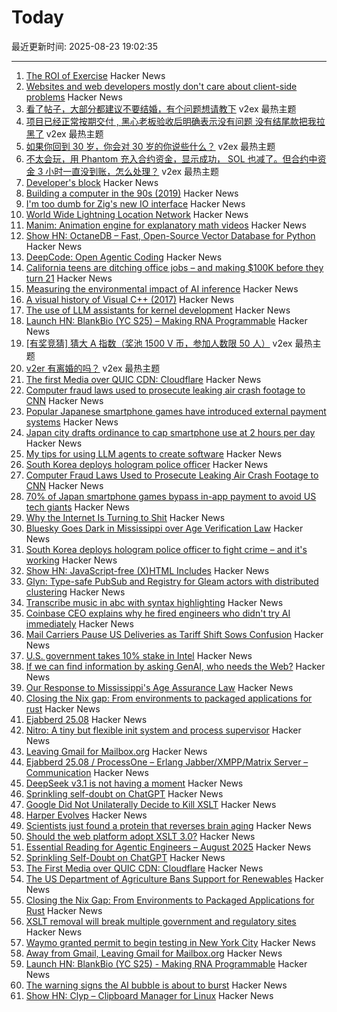 # Today

最近更新时间: 2025-08-23 19:02:35

--- 
1. [The ROI of Exercise](https://herman.bearblog.dev/exercise/) Hacker News
2. [Websites and web developers mostly don't care about client-side problems](https://utcc.utoronto.ca/~cks/space/blog/web/WebsitesDontCareAboutClients) Hacker News
3. [看了帖子，大部分都建议不要结婚，有个问题想请教下](https://www.v2ex.com/t/1154401) v2ex 最热主题
4. [项目已经正常按期交付 , 黑心老板验收后明确表示没有问题 没有结尾款把我拉黑了](https://www.v2ex.com/t/1154383) v2ex 最热主题
5. [如果你回到 30 岁，你会对 30 岁的你说些什么？](https://www.v2ex.com/t/1154374) v2ex 最热主题
6. [不太会玩，用 Phantom 充入合约资金，显示成功， SOL 也减了。但合约中资金 3 小时一直没到账，怎么处理？](https://www.v2ex.com/t/1154367) v2ex 最热主题
7. [Developer's block](https://underlap.org/developers-block/) Hacker News
8. [Building a computer in the 90s (2019)](https://dfarq.homeip.net/building-a-computer-in-the-90s/) Hacker News
9. [I'm too dumb for Zig's new IO interface](https://www.openmymind.net/Im-Too-Dumb-For-Zigs-New-IO-Interface/) Hacker News
10. [World Wide Lightning Location Network](https://wwlln.net/) Hacker News
11. [Manim: Animation engine for explanatory math videos](https://github.com/3b1b/manim) Hacker News
12. [Show HN: OctaneDB – Fast, Open-Source Vector Database for Python](https://github.com/RijinRaju/octanedb) Hacker News
13. [DeepCode: Open Agentic Coding](https://github.com/HKUDS/DeepCode) Hacker News
14. [California teens are ditching office jobs – and making $100K before they turn 21](https://www.sfgate.com/bayarea/article/young-adults-changing-career-paths-ai-20824566.php) Hacker News
15. [Measuring the environmental impact of AI inference](https://arstechnica.com/ai/2025/08/google-says-it-dropped-the-energy-cost-of-ai-queries-by-33x-in-one-year/) Hacker News
16. [A visual history of Visual C++ (2017)](http://www.malsmith.net/blog/visual-c-visual-history/) Hacker News
17. [The use of LLM assistants for kernel development](https://lwn.net/Articles/1032612/) Hacker News
18. [Launch HN: BlankBio (YC S25) – Making RNA Programmable](https://news.ycombinator.com/item?id=44986809) Hacker News
19. [[有奖竞猜] 猜大 A 指数（奖池 1500 V 币，参加人数限 50 人）](https://www.v2ex.com/t/1154385) v2ex 最热主题
20. [v2er 有离婚的吗？](https://www.v2ex.com/t/1154381) v2ex 最热主题
21. [The first Media over QUIC CDN: Cloudflare](https://moq.dev/blog/first-cdn/) Hacker News
22. [Computer fraud laws used to prosecute leaking air crash footage to CNN](https://www.techdirt.com/2025/08/22/investigators-used-terrible-computer-fraud-laws-to-ensure-people-were-punished-for-leaking-air-crash-footage-to-cnn/) Hacker News
23. [Popular Japanese smartphone games have introduced external payment systems](https://english.kyodonews.net/articles/-/59689) Hacker News
24. [Japan city drafts ordinance to cap smartphone use at 2 hours per day](https://english.kyodonews.net/articles/-/59582) Hacker News
25. [My tips for using LLM agents to create software](https://efitz-thoughts.blogspot.com/2025/08/my-experience-creating-software-with_22.html) Hacker News
26. [South Korea deploys hologram police officer](https://www.scmp.com/week-asia/lifestyle-culture/article/3322654/south-korea-deploys-hologram-police-officer-fight-crime-and-its-working) Hacker News
27. [Computer Fraud Laws Used to Prosecute Leaking Air Crash Footage to CNN](https://www.techdirt.com/2025/08/22/investigators-used-terrible-computer-fraud-laws-to-ensure-people-were-punished-for-leaking-air-crash-footage-to-cnn/) Hacker News
28. [70% of Japan smartphone games bypass in-app payment to avoid US tech giants](https://english.kyodonews.net/articles/-/59689) Hacker News
29. [Why the Internet Is Turning to Shit](https://www.currentaffairs.org/news/why-the-internet-is-turning-to-shit) Hacker News
30. [Bluesky Goes Dark in Mississippi over Age Verification Law](https://www.wired.com/story/bluesky-goes-dark-in-mississippi-age-verification/) Hacker News
31. [South Korea deploys hologram police officer to fight crime – and it's working](https://www.scmp.com/week-asia/lifestyle-culture/article/3322654/south-korea-deploys-hologram-police-officer-fight-crime-and-its-working) Hacker News
32. [Show HN: JavaScript-free (X)HTML Includes](https://github.com/Evidlo/xsl-website) Hacker News
33. [Glyn: Type-safe PubSub and Registry for Gleam actors with distributed clustering](https://github.com/mbuhot/glyn) Hacker News
34. [Transcribe music in abc with syntax highlighting](https://fugue-state.io/app?project=24024aab-22f1-43cc-abef-c1647cc59597) Hacker News
35. [Coinbase CEO explains why he fired engineers who didn't try AI immediately](https://techcrunch.com/2025/08/22/coinbase-ceo-explains-why-he-fired-engineers-who-didnt-try-ai-immediately/) Hacker News
36. [Mail Carriers Pause US Deliveries as Tariff Shift Sows Confusion](https://www.bloomberg.com/news/articles/2025-08-21/global-mail-services-halt-us-deliveries-ahead-of-de-minimis-end) Hacker News
37. [U.S. government takes 10% stake in Intel](https://www.cnbc.com/2025/08/22/intel-goverment-equity-stake.html) Hacker News
38. [If we can find information by asking GenAI, who needs the Web?](https://cacm.acm.org/opinion/will-ai-destroy-the-world-wide-web/) Hacker News
39. [Our Response to Mississippi's Age Assurance Law](https://bsky.social/about/blog/08-22-2025-mississippi-hb1126) Hacker News
40. [Closing the Nix gap: From environments to packaged applications for rust](https://devenv.sh/blog/2025/08/22/closing-the-nix-gap-from-environments-to-packaged-applications-for-rust/) Hacker News
41. [Ejabberd 25.08](https://www.process-one.net/blog/ejabberd-25-08/) Hacker News
42. [Nitro: A tiny but flexible init system and process supervisor](https://git.vuxu.org/nitro/about/) Hacker News
43. [Leaving Gmail for Mailbox.org](https://giuliomagnifico.blog/post/2025-08-18-leaving-gmail/) Hacker News
44. [Ejabberd 25.08 / ProcessOne – Erlang Jabber/XMPP/Matrix Server – Communication](https://www.process-one.net/blog/ejabberd-25-08/) Hacker News
45. [DeepSeek v3.1 is not having a moment](https://thezvi.wordpress.com/2025/08/22/deepseek-v3-1-is-not-having-a-moment/) Hacker News
46. [Sprinkling self-doubt on ChatGPT](https://justin.searls.co/posts/sprinkling-self-doubt-on-chatgpt/) Hacker News
47. [Google Did Not Unilaterally Decide to Kill XSLT](https://meyerweb.com/eric/thoughts/2025/08/22/no-google-did-not-unilaterally-decide-to-kill-xslt/) Hacker News
48. [Harper Evolves](https://elijahpotter.dev/articles/harper_evolves) Hacker News
49. [Scientists just found a protein that reverses brain aging](https://www.sciencedaily.com/releases/2025/08/250820000808.htm) Hacker News
50. [Should the web platform adopt XSLT 3.0?](https://github.com/whatwg/html/issues/11578) Hacker News
51. [Essential Reading for Agentic Engineers – August 2025](https://steipete.me/posts/2025/essential-reading-august-2025) Hacker News
52. [Sprinkling Self-Doubt on ChatGPT](https://justin.searls.co/posts/sprinkling-self-doubt-on-chatgpt/) Hacker News
53. [The First Media over QUIC CDN: Cloudflare](https://moq.dev/blog/first-cdn/) Hacker News
54. [The US Department of Agriculture Bans Support for Renewables](https://insideclimatenews.org/news/19082025/usda-bans-farm-renewables-support/) Hacker News
55. [Closing the Nix Gap: From Environments to Packaged Applications for Rust](https://devenv.sh/blog/2025/08/22/closing-the-nix-gap-from-environments-to-packaged-applications-for-rust/) Hacker News
56. [XSLT removal will break multiple government and regulatory sites](https://github.com/whatwg/html/issues/11582) Hacker News
57. [Waymo granted permit to begin testing in New York City](https://www.cnbc.com/2025/08/22/waymo-permit-new-york-city-nyc-rides.html) Hacker News
58. [Away from Gmail, Leaving Gmail for Mailbox.org](https://giuliomagnifico.blog/post/2025-08-18-leaving-gmail/) Hacker News
59. [Launch HN: BlankBio (YC S25) - Making RNA Programmable](https://news.ycombinator.com/item?id=44986809) Hacker News
60. [The warning signs the AI bubble is about to burst](https://www.telegraph.co.uk/business/2025/08/20/ai-report-triggering-panic-and-fear-on-wall-street/) Hacker News
61. [Show HN: Clyp – Clipboard Manager for Linux](https://github.com/murat-cileli/clyp) Hacker News
